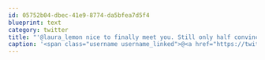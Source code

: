 ```yaml
---
id: 05752b04-dbec-41e9-8774-da5bfea7d5f4
blueprint: text
category: twitter
title: "'@laura_lemon nice to finally meet you. Still only half convinced it was you though!"
caption: '<span class="username username_linked">@<a href="https://twitter.com/laura_lemon" title="Laura Ayotte">laura_lemon</a></span> nice to finally meet you. Still only half convinced it was you though!'
---
```

